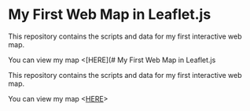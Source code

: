 # My First Web Map in Leaflet.js

This repository contains the scripts and data for my first interactive web map.

You can view my map <[HERE](# My First Web Map in Leaflet.js

This repository contains the scripts and data for my first interactive web map.

You can view my map <[HERE](http://mbrink2020.github.io/myfirstwebmapinleaflet)>

